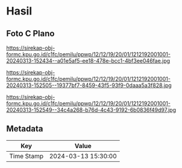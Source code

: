 # Hasil

## Foto C Plano

https://sirekap-obj-formc.kpu.go.id/c1fc/pemilu/ppwp/12/12/19/20/01/1212192001001-20240313-152434--a01e5af5-ee18-478e-bcc1-4bf3ee046fae.jpg

https://sirekap-obj-formc.kpu.go.id/c1fc/pemilu/ppwp/12/12/19/20/01/1212192001001-20240313-152505--19377bf7-8459-43f5-93f9-0daaa5a3f828.jpg

https://sirekap-obj-formc.kpu.go.id/c1fc/pemilu/ppwp/12/12/19/20/01/1212192001001-20240313-152549--34c4a268-b76d-4c43-9192-6b0836f49d97.jpg


## Metadata

| Key        | Value               |
| ---------- | ------------------- |
| Time Stamp | 2024-03-13 15:30:00 |



